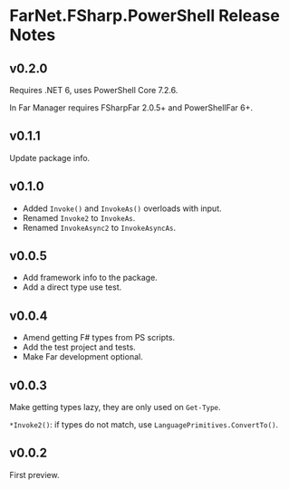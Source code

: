 # FarNet.FSharp.PowerShell Release Notes

<!--Mind Microsoft.PowerShell.SDK 7.2.6 in build script.-->

## v0.2.0

Requires .NET 6, uses PowerShell Core 7.2.6.

In Far Manager requires FSharpFar 2.0.5+ and PowerShellFar 6+.

## v0.1.1

Update package info.

## v0.1.0

- Added `Invoke()` and `InvokeAs()` overloads with input.
- Renamed `Invoke2` to `InvokeAs`.
- Renamed `InvokeAsync2` to `InvokeAsyncAs`.

## v0.0.5

- Add framework info to the package.
- Add a direct type use test.

## v0.0.4

- Amend getting F# types from PS scripts.
- Add the test project and tests.
- Make Far development optional.

## v0.0.3

Make getting types lazy, they are only used on `Get-Type`.

`*Invoke2()`: if types do not match, use `LanguagePrimitives.ConvertTo()`.

## v0.0.2

First preview.
